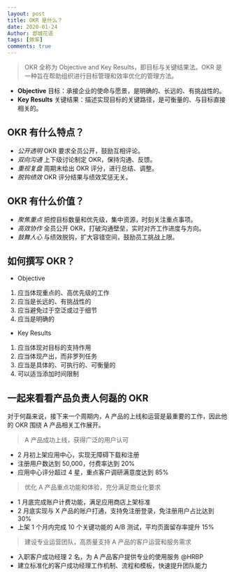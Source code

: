 ```yaml
---
layout: post
title: OKR 是什么？
date: 2020-01-24
Author: 邶城花语
tags: [效率]
comments: true
---
```


> OKR 全称为 Objective and Key Results，即目标与关键结果法。OKR 是一种旨在帮助组织进行目标管理和效率优化的管理方法。

- **Objective** 目标：承接企业的使命与愿景，是明确的、长远的、有挑战性的。
- **Key Results** 关键结果：描述实现目标的关键路径，是可衡量的、与目标直接相关的。

## OKR 有什么特点？
- *公开透明* OKR 要求全员公开，鼓励互相评论。
- *双向沟通* 上下级讨论制定 OKR，保持沟通、反馈。
- *重视复盘* 周期末给出 OKR 评分，进行总结、调整。
- *脱钩绩效* OKR 评分结果与绩效奖惩无关。
## OKR 有什么价值？
- *聚焦重点* 把控目标数量和优先级，集中资源，时刻关注重点事项。
- *高效协作* 全员公开 OKR，打破沟通壁垒，实时对齐工作进度与方向。
- *鼓舞人心* 与绩效脱钩，扩大容错空间，鼓励员工挑战上限。
## 如何撰写 OKR？
- Objective
1. 应当体现重点的、高优先级的工作
2. 应当是长远的、有挑战性的
3. 应当避免过于空泛或过于细节
4. 应当是明确的
- Key Results
1. 应当体现对目标的支持作用
2. 应当体现产出，而非罗列任务
3. 应当是具体的、可执行的、可衡量的
4. 可以适当添加时间限制

## 一起来看看产品负责人何磊的 OKR

对于何磊来说，接下来一个周期内，A 产品的上线和运营是最重要的工作，因此他的 OKR 围绕 A 产品相关工作展开。

> A 产品成功上线，获得广泛的用户认可
- 2 月初上架应用中心，实现无障碍下载和注册
- 注册用户数达到 50,000，付费率达到 20%
- 应用中心评分超过 4 星，重点客户调研满意度达到 85%
> 优化 A 产品重点功能和体验，充分满足商业化要求
- 1 月底完成账户计费功能，满足应用商店上架标准
- 2 月底实现与 X 产品的账户打通，支持免注册登录，免注册用户占比达到 30%
- 上架 1 个月内完成 10 个关键功能的 A/B 测试，平均页面留存率提升 15%
> 建设专业运营团队，高质量支持 A 产品的客户运营和服务需求
- 入职客户成功经理 2 名，为 A 产品客户提供专业的使用服务 @HRBP
- 建立标准化的客户成功经理工作机制、流程和模板，快速提升团队能力
